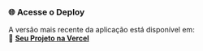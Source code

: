 ### 🌐 Acesse o Deploy  
A versão mais recente da aplicação está disponível em:  
🔗 [**Seu Projeto na Vercel**](online-courses-omega.vercel.app)
